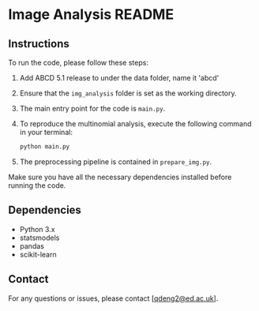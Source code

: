 # Image Analysis README

## Instructions

To run the code, please follow these steps:

1. Add ABCD 5.1 release to under the data folder, name it 'abcd'
2. Ensure that the `img_analysis` folder is set as the working directory.
3. The main entry point for the code is `main.py`.
4. To reproduce the multinomial analysis, execute the following command in your terminal:

    ```bash
    python main.py
    ```

4. The preprocessing pipeline is contained in `prepare_img.py`.

Make sure you have all the necessary dependencies installed before running the code.

## Dependencies

- Python 3.x
- statsmodels
- pandas
- scikit-learn

## Contact

For any questions or issues, please contact [qdeng2@ed.ac.uk].
